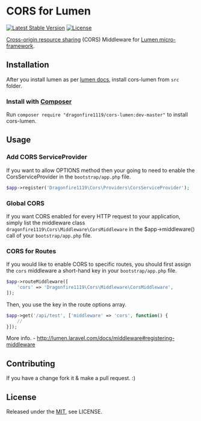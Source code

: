 CORS for Lumen
==========

[![Latest Stable Version](https://poser.pugx.org/dragonfire1119/cors-lumen/v/stable)](https://packagist.org/packages/dragonfire1119/cors-lumen)
[![License](https://poser.pugx.org/dragonfire1119/cors-lumen/license)](https://packagist.org/packages/dragonfire1119/cors-lumen)

[Cross-origin resource sharing](https://developer.mozilla.org/en-US/docs/Web/HTTP/Access_control_CORS) (CORS) Middleware for [Lumen micro-framework](http://lumen.laravel.com/).

## Installation ##

After you install lumen as per [lumen docs](http://lumen.laravel.com/docs/installation#install-lumen), install cors-lumen from `src` folder.

### Install with [Composer](https://packagist.org/packages/dragonfire1119/cors-lumen) ###

Run `composer require "dragonfire1119/cors-lumen:dev-master"` to install cors-lumen.

## Usage ##

### Add CORS ServiceProvider ###

If you want to allow OPTIONS method then your going to need to enable the CorsServiceProvider in the `bootstrap/app.php` file.
```php
$app->register('Dragonfire1119\Cors\Providers\CorsServiceProvider');
```

### Global CORS ###

If you want CORS enabled for every HTTP request to your application, simply list the middleware class `dragonfire1119\Cors\Middleware\CorsMiddleware` in the $app->middleware() call of your `bootstrap/app.php` file.

### CORS for Routes ###

If you would like to enable CORS to specific routes, you should first assign the `cors` middleware a short-hand key in your `bootstrap/app.php` file.

```php
$app->routeMiddleware([
	'cors' => 'Dragonfire1119\Cors\Middleware\CorsMiddleware',
]);
```

Then, you use the key in the route options array.
```php
$app->get('/api/test', ['middleware' => 'cors', function() {
    //
}]);
```

More info. - http://lumen.laravel.com/docs/middleware#registering-middleware

## Contributing ##

If you have a change fork it & make a pull request. :)

## License ##

Released under the [MIT](LICENSE), see LICENSE.
